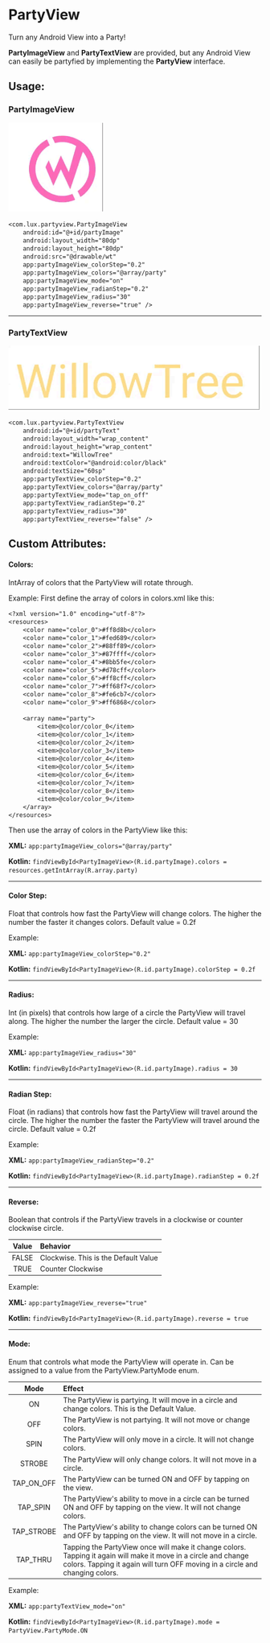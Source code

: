 # PartyView
Turn any Android View into a Party!


**PartyImageView** and **PartyTextView** are provided, but any Android View can easily be partyfied by implementing the **PartyView** interface.

## Usage:

### PartyImageView

![PartyImageView](partyview/src/main/assets/demo/PartyImageView.gif)

```
<com.lux.partyview.PartyImageView
    android:id="@+id/partyImage"
    android:layout_width="80dp"
    android:layout_height="80dp"
    android:src="@drawable/wt"
    app:partyImageView_colorStep="0.2"
    app:partyImageView_colors="@array/party"
    app:partyImageView_mode="on"
    app:partyImageView_radianStep="0.2"
    app:partyImageView_radius="30"
    app:partyImageView_reverse="true" />
```

***

### PartyTextView

![PartyImageView](partyview/src/main/assets/demo/PartyTextView.gif)

```
<com.lux.partyview.PartyTextView
    android:id="@+id/partyText"
    android:layout_width="wrap_content"
    android:layout_height="wrap_content"
    android:text="WillowTree"
    android:textColor="@android:color/black"
    android:textSize="60sp"
    app:partyTextView_colorStep="0.2"
    app:partyTextView_colors="@array/party"
    app:partyTextView_mode="tap_on_off"
    app:partyTextView_radianStep="0.2"
    app:partyTextView_radius="30"
    app:partyTextView_reverse="false" />
```

## Custom Attributes:

#### Colors:
IntArray of colors that the PartyView will rotate through.

Example:
First define the array of colors in colors.xml like this:

```
<?xml version="1.0" encoding="utf-8"?>
<resources>
    <color name="color_0">#ff8d8b</color>
    <color name="color_1">#fed689</color>
    <color name="color_2">#88ff89</color>
    <color name="color_3">#87ffff</color>
    <color name="color_4">#8bb5fe</color>
    <color name="color_5">#d78cff</color>
    <color name="color_6">#ff8cff</color>
    <color name="color_7">#ff68f7</color>
    <color name="color_8">#fe6cb7</color>
    <color name="color_9">#ff6868</color>

    <array name="party">
        <item>@color/color_0</item>
        <item>@color/color_1</item>
        <item>@color/color_2</item>
        <item>@color/color_3</item>
        <item>@color/color_4</item>
        <item>@color/color_5</item>
        <item>@color/color_6</item>
        <item>@color/color_7</item>
        <item>@color/color_8</item>
        <item>@color/color_9</item>
    </array>
</resources>
```

Then use the array of colors in the PartyView like this:

**XML:** 
```app:partyImageView_colors="@array/party"```

**Kotlin:**
```findViewById<PartyImageView>(R.id.partyImage).colors = resources.getIntArray(R.array.party)```

***
#### Color Step:
Float that controls how fast the PartyView will change colors. The higher the number the faster it changes colors. Default value = 0.2f

Example:

**XML:**
```app:partyImageView_colorStep="0.2"```

**Kotlin:**
```findViewById<PartyImageView>(R.id.partyImage).colorStep = 0.2f```


***
#### Radius:
Int (in pixels) that controls how large of a circle the PartyView will travel along. The higher the number the larger the circle. Default value = 30

Example:

**XML:**
```app:partyImageView_radius="30"```

**Kotlin:**
```findViewById<PartyImageView>(R.id.partyImage).radius = 30```


***
#### Radian Step:
Float (in radians) that controls how fast the PartyView will travel around the circle. The higher the number the faster the PartyView will travel around the circle. Default value = 0.2f

Example:

**XML:**
```app:partyImageView_radianStep="0.2"```

**Kotlin:**
```findViewById<PartyImageView>(R.id.partyImage).radianStep = 0.2f```


***
#### Reverse:
Boolean that controls if the PartyView travels in a clockwise or counter clockwise circle.

|Value|Behavior|
|:-:|:-|
FALSE|Clockwise. This is the Default Value
TRUE|Counter Clockwise

Example:

**XML:**
```app:partyImageView_reverse="true"```


**Kotlin:**
```findViewById<PartyImageView>(R.id.partyImage).reverse = true```


***
#### Mode:
Enum that controls what mode the PartyView will operate in. Can be assigned to a value from the PartyView.PartyMode enum.

| Mode | Effect |
|:-:|:-|
ON|The PartyView is partying. It will move in a circle and change colors. This is the Default Value.
OFF|The PartyView is not partying. It will not move or change colors.
SPIN|The PartyView will only move in a circle. It will not change colors.
STROBE|The PartyView will only change colors. It will not move in a circle.
TAP_ON_OFF|The PartyView can be turned ON and OFF by tapping on the view.
TAP_SPIN|The PartyView's ability to move in a circle can be turned ON and OFF by tapping on the view. It will not change colors.
TAP_STROBE|The PartyView's ability to change colors can be turned ON and OFF by tapping on the view. It will not move in a circle.
TAP_THRU|Tapping the PartyView once will make it change colors. Tapping it again will make it move in a circle and change colors. Tapping it again will turn OFF moving in a circle and changing colors.

Example:

**XML:**
```app:partyTextView_mode="on"```

**Kotlin:**
```findViewById<PartyImageView>(R.id.partyImage).mode = PartyView.PartyMode.ON```

